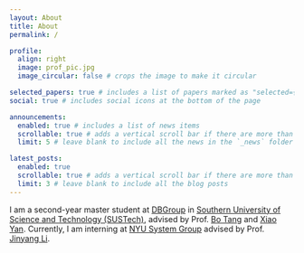 ```yaml
---
layout: About
title: About
permalink: /

profile:
  align: right
  image: prof_pic.jpg
  image_circular: false # crops the image to make it circular

selected_papers: true # includes a list of papers marked as "selected={true}"
social: true # includes social icons at the bottom of the page

announcements:
  enabled: true # includes a list of news items
  scrollable: true # adds a vertical scroll bar if there are more than 3 news items
  limit: 5 # leave blank to include all the news in the `_news` folder

latest_posts:
  enabled: true
  scrollable: true # adds a vertical scroll bar if there are more than 3 new posts items
  limit: 3 # leave blank to include all the blog posts
---
```


I am a second-year master student at [DBGroup](https://dbgroup.sustech.edu.cn/) in [Southern University of Science and Technology (SUSTech)](https://www.sustech.edu.cn/), advised by Prof. [Bo Tang](https://acm.sustech.edu.cn/btang/) and [Xiao Yan](https://yanxiaosunny.github.io/). Currently, I am interning at [NYU System Group](http://www.news.cs.nyu.edu/) advised by Prof. [Jinyang Li](https://www.news.cs.nyu.edu/~jinyang/).